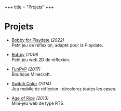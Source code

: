 +++
title = "Projets"
+++

# Projets

- [Bobby for Playdate](/projets/bobby-for-playdate) *(2022)* \
  Petit jeu de réflexion, adapté pour la Playdate.

- [Bobby](/projets/bobby) *(2019)* \
  Petit jeu web 2D de réflexion.

- [FunPvP](/projets/funpvp) *(2017)* \
  Boutique Minecraft.

- [Switch Color](/projets/switch-color) *(2014)* \
  Jeu mobile de réflexion : décolorez toutes les cases.

- [Age of Rice](/projets/age-of-rice) *(2013)* \
  Mini-jeu web de type RTS.
